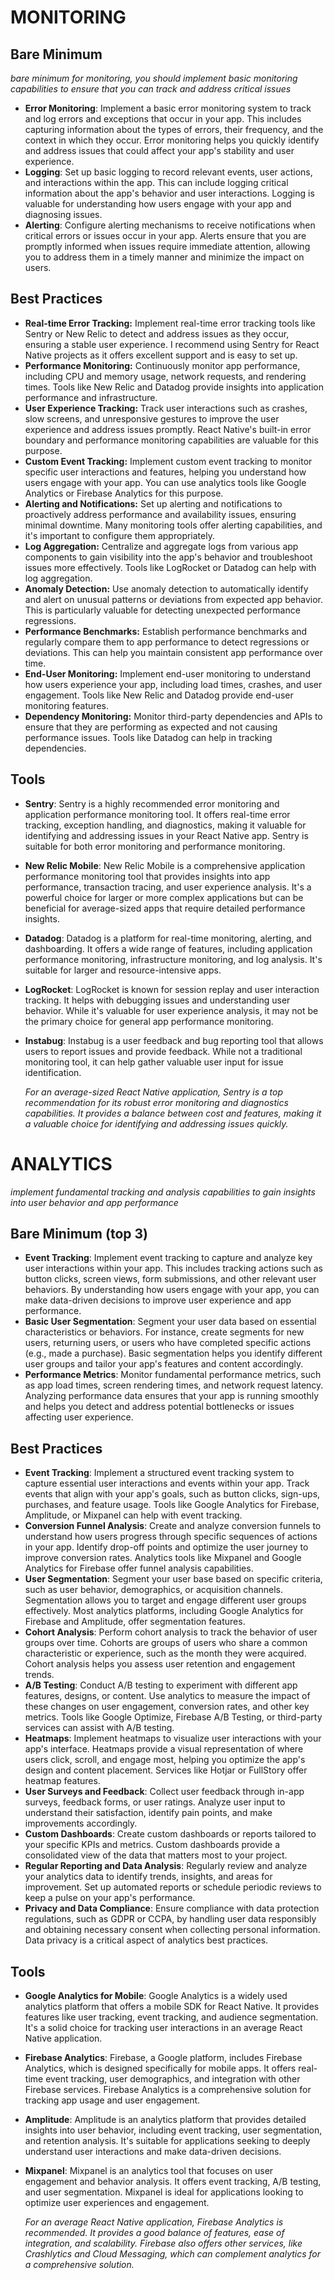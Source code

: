 # MONITORING

## Bare Minimum
*bare minimum for monitoring, you should implement basic monitoring capabilities to ensure that you can track and address critical issues*
- **Error Monitoring**: Implement a basic error monitoring system to track and log errors and exceptions that occur in your app. This includes capturing information about the types of errors, their frequency, and the context in which they occur. Error monitoring helps you quickly identify and address issues that could affect your app's stability and user experience.
- **Logging**: Set up basic logging to record relevant events, user actions, and interactions within the app. This can include logging critical information about the app's behavior and user interactions. Logging is valuable for understanding how users engage with your app and diagnosing issues.
- **Alerting**: Configure alerting mechanisms to receive notifications when critical errors or issues occur in your app. Alerts ensure that you are promptly informed when issues require immediate attention, allowing you to address them in a timely manner and minimize the impact on users.

## Best Practices
- **Real-time Error Tracking:** Implement real-time error tracking tools like Sentry or New Relic to detect and address issues as they occur, ensuring a stable user experience. I recommend using Sentry for React Native projects as it offers excellent support and is easy to set up.
- **Performance Monitoring:** Continuously monitor app performance, including CPU and memory usage, network requests, and rendering times. Tools like New Relic and Datadog provide insights into application performance and infrastructure.
- **User Experience Tracking:** Track user interactions such as crashes, slow screens, and unresponsive gestures to improve the user experience and address issues promptly. React Native's built-in error boundary and performance monitoring capabilities are valuable for this purpose.
- **Custom Event Tracking:** Implement custom event tracking to monitor specific user interactions and features, helping you understand how users engage with your app. You can use analytics tools like Google Analytics or Firebase Analytics for this purpose.
- **Alerting and Notifications:** Set up alerting and notifications to proactively address performance and availability issues, ensuring minimal downtime. Many monitoring tools offer alerting capabilities, and it's important to configure them appropriately.
- **Log Aggregation:** Centralize and aggregate logs from various app components to gain visibility into the app's behavior and troubleshoot issues more effectively. Tools like LogRocket or Datadog can help with log aggregation.
- **Anomaly Detection:** Use anomaly detection to automatically identify and alert on unusual patterns or deviations from expected app behavior. This is particularly valuable for detecting unexpected performance regressions.
- **Performance Benchmarks:** Establish performance benchmarks and regularly compare them to app performance to detect regressions or deviations. This can help you maintain consistent app performance over time.
- **End-User Monitoring:** Implement end-user monitoring to understand how users experience your app, including load times, crashes, and user engagement. Tools like New Relic and Datadog provide end-user monitoring features.
- **Dependency Monitoring:** Monitor third-party dependencies and APIs to ensure that they are performing as expected and not causing performance issues. Tools like Datadog can help in tracking dependencies.

## Tools
- **Sentry**: Sentry is a highly recommended error monitoring and application performance monitoring tool. It offers real-time error tracking, exception handling, and diagnostics, making it valuable for identifying and addressing issues in your React Native app. Sentry is suitable for both error monitoring and performance monitoring.
- **New Relic Mobile**: New Relic Mobile is a comprehensive application performance monitoring tool that provides insights into app performance, transaction tracing, and user experience analysis. It's a powerful choice for larger or more complex applications but can be beneficial for average-sized apps that require detailed performance insights.
- **Datadog**: Datadog is a platform for real-time monitoring, alerting, and dashboarding. It offers a wide range of features, including application performance monitoring, infrastructure monitoring, and log analysis. It's suitable for larger and resource-intensive apps.
- **LogRocket**: LogRocket is known for session replay and user interaction tracking. It helps with debugging issues and understanding user behavior. While it's valuable for user experience analysis, it may not be the primary choice for general app performance monitoring.
- **Instabug**: Instabug is a user feedback and bug reporting tool that allows users to report issues and provide feedback. While not a traditional monitoring tool, it can help gather valuable user input for issue identification. 

	*For an average-sized React Native application, Sentry is a top recommendation for its robust error monitoring and diagnostics capabilities. It provides a balance between cost and features, making it a valuable choice for identifying and addressing issues quickly.*


# ANALYTICS
*implement fundamental tracking and analysis capabilities to gain insights into user behavior and app performance*

## Bare Minimum (top 3)
- **Event Tracking**: Implement event tracking to capture and analyze key user interactions within your app. This includes tracking actions such as button clicks, screen views, form submissions, and other relevant user behaviors. By understanding how users engage with your app, you can make data-driven decisions to improve user experience and app performance.
- **Basic User Segmentation**: Segment your user data based on essential characteristics or behaviors. For instance, create segments for new users, returning users, or users who have completed specific actions (e.g., made a purchase). Basic segmentation helps you identify different user groups and tailor your app's features and content accordingly.
- **Performance Metrics**: Monitor fundamental performance metrics, such as app load times, screen rendering times, and network request latency. Analyzing performance data ensures that your app is running smoothly and helps you detect and address potential bottlenecks or issues affecting user experience.

## Best Practices
- **Event Tracking**: Implement a structured event tracking system to capture essential user interactions and events within your app. Track events that align with your app's goals, such as button clicks, sign-ups, purchases, and feature usage. Tools like Google Analytics for Firebase, Amplitude, or Mixpanel can help with event tracking.
- **Conversion Funnel Analysis**: Create and analyze conversion funnels to understand how users progress through specific sequences of actions in your app. Identify drop-off points and optimize the user journey to improve conversion rates. Analytics tools like Mixpanel and Google Analytics for Firebase offer funnel analysis capabilities.
- **User Segmentation**: Segment your user base based on specific criteria, such as user behavior, demographics, or acquisition channels. Segmentation allows you to target and engage different user groups effectively. Most analytics platforms, including Google Analytics for Firebase and Amplitude, offer segmentation features.
- **Cohort Analysis**: Perform cohort analysis to track the behavior of user groups over time. Cohorts are groups of users who share a common characteristic or experience, such as the month they were acquired. Cohort analysis helps you assess user retention and engagement trends.
- **A/B Testing**: Conduct A/B testing to experiment with different app features, designs, or content. Use analytics to measure the impact of these changes on user engagement, conversion rates, and other key metrics. Tools like Google Optimize, Firebase A/B Testing, or third-party services can assist with A/B testing.
- **Heatmaps**: Implement heatmaps to visualize user interactions with your app's interface. Heatmaps provide a visual representation of where users click, scroll, and engage most, helping you optimize the app's design and content placement. Services like Hotjar or FullStory offer heatmap features.
- **User Surveys and Feedback**: Collect user feedback through in-app surveys, feedback forms, or user ratings. Analyze user input to understand their satisfaction, identify pain points, and make improvements accordingly.
- **Custom Dashboards**: Create custom dashboards or reports tailored to your specific KPIs and metrics. Custom dashboards provide a consolidated view of the data that matters most to your project.
- **Regular Reporting and Data Analysis**: Regularly review and analyze your analytics data to identify trends, insights, and areas for improvement. Set up automated reports or schedule periodic reviews to keep a pulse on your app's performance.
- **Privacy and Data Compliance**: Ensure compliance with data protection regulations, such as GDPR or CCPA, by handling user data responsibly and obtaining necessary consent when collecting personal information. Data privacy is a critical aspect of analytics best practices.

## Tools
- **Google Analytics for Mobile**: Google Analytics is a widely used analytics platform that offers a mobile SDK for React Native. It provides features like user tracking, event tracking, and audience segmentation. It's a solid choice for tracking user interactions in an average React Native application.
- **Firebase Analytics**: Firebase, a Google platform, includes Firebase Analytics, which is designed specifically for mobile apps. It offers real-time event tracking, user demographics, and integration with other Firebase services. Firebase Analytics is a comprehensive solution for tracking app usage and user engagement.
- **Amplitude**: Amplitude is an analytics platform that provides detailed insights into user behavior, including event tracking, user segmentation, and retention analysis. It's suitable for applications seeking to deeply understand user interactions and make data-driven decisions.
- **Mixpanel**: Mixpanel is an analytics tool that focuses on user engagement and behavior analysis. It offers event tracking, A/B testing, and user segmentation. Mixpanel is ideal for applications looking to optimize user experiences and engagement. 

	*For an average React Native application, Firebase Analytics is recommended. It provides a good balance of features, ease of integration, and scalability. Firebase also offers other services, like Crashlytics and Cloud Messaging, which can complement analytics for a comprehensive solution.*